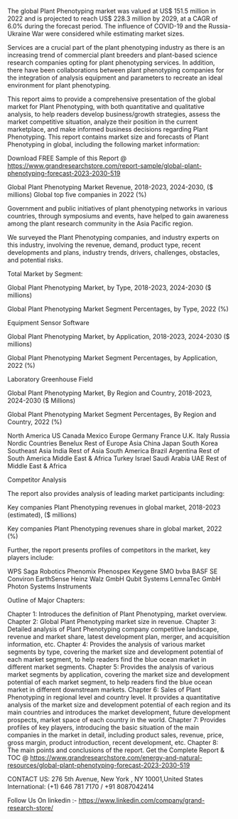 
The global Plant Phenotyping market was valued at US$ 151.5 million in 2022 and is projected to reach US$ 228.3 million by 2029, at a CAGR of 6.0% during the forecast period. The influence of COVID-19 and the Russia-Ukraine War were considered while estimating market sizes.

Services are a crucial part of the plant phenotyping industry as there is an increasing trend of commercial plant breeders and plant-based science research companies opting for plant phenotyping services. In addition, there have been collaborations between plant phenotyping companies for the integration of analysis equipment and parameters to recreate an ideal environment for plant phenotyping.

This report aims to provide a comprehensive presentation of the global market for Plant Phenotyping, with both quantitative and qualitative analysis, to help readers develop business/growth strategies, assess the market competitive situation, analyze their position in the current marketplace, and make informed business decisions regarding Plant Phenotyping. This report contains market size and forecasts of Plant Phenotyping in global, including the following market information:

Download FREE Sample of this Report @ https://www.grandresearchstore.com/report-sample/global-plant-phenotyping-forecast-2023-2030-519

Global Plant Phenotyping Market Revenue, 2018-2023, 2024-2030, ($ millions)
Global top five companies in 2022 (%)

Government and public initiatives of plant phenotyping networks in various countries, through symposiums and events, have helped to gain awareness among the plant research community in the Asia Pacific region.

We surveyed the Plant Phenotyping companies, and industry experts on this industry, involving the revenue, demand, product type, recent developments and plans, industry trends, drivers, challenges, obstacles, and potential risks.

Total Market by Segment:

Global Plant Phenotyping Market, by Type, 2018-2023, 2024-2030 ($ millions)

Global Plant Phenotyping Market Segment Percentages, by Type, 2022 (%)

Equipment
Sensor
Software

Global Plant Phenotyping Market, by Application, 2018-2023, 2024-2030 ($ millions)

Global Plant Phenotyping Market Segment Percentages, by Application, 2022 (%)

Laboratory
Greenhouse
Field

Global Plant Phenotyping Market, By Region and Country, 2018-2023, 2024-2030 ($ Millions)

Global Plant Phenotyping Market Segment Percentages, By Region and Country, 2022 (%)

North America
US
Canada
Mexico
Europe
Germany
France
U.K.
Italy
Russia
Nordic Countries
Benelux
Rest of Europe
Asia
China
Japan
South Korea
Southeast Asia
India
Rest of Asia
South America
Brazil
Argentina
Rest of South America
Middle East & Africa
Turkey
Israel
Saudi Arabia
UAE
Rest of Middle East & Africa

Competitor Analysis

The report also provides analysis of leading market participants including:

Key companies Plant Phenotyping revenues in global market, 2018-2023 (estimated), ($ millions)

Key companies Plant Phenotyping revenues share in global market, 2022 (%)

Further, the report presents profiles of competitors in the market, key players include:

WPS
Saga Robotics
Phenomix
Phenospex
Keygene
SMO bvba
BASF SE
Conviron
EarthSense
Heinz Walz GmbH
Qubit Systems
LemnaTec GmbH
Photon Systems Instruments

Outline of Major Chapters:

Chapter 1: Introduces the definition of Plant Phenotyping, market overview.
Chapter 2: Global Plant Phenotyping market size in revenue.
Chapter 3: Detailed analysis of Plant Phenotyping company competitive landscape, revenue and market share, latest development plan, merger, and acquisition information, etc.
Chapter 4: Provides the analysis of various market segments by type, covering the market size and development potential of each market segment, to help readers find the blue ocean market in different market segments.
Chapter 5: Provides the analysis of various market segments by application, covering the market size and development potential of each market segment, to help readers find the blue ocean market in different downstream markets.
Chapter 6: Sales of Plant Phenotyping in regional level and country level. It provides a quantitative analysis of the market size and development potential of each region and its main countries and introduces the market development, future development prospects, market space of each country in the world.
Chapter 7: Provides profiles of key players, introducing the basic situation of the main companies in the market in detail, including product sales, revenue, price, gross margin, product introduction, recent development, etc.
Chapter 8: The main points and conclusions of the report.
Get the Complete Report & TOC @ https://www.grandresearchstore.com/energy-and-natural-resources/global-plant-phenotyping-forecast-2023-2030-519

CONTACT US:
276 5th Avenue, New York , NY 10001,United States
International: (+1) 646 781 7170 / +91 8087042414

Follow Us On linkedin :- https://www.linkedin.com/company/grand-research-store/
